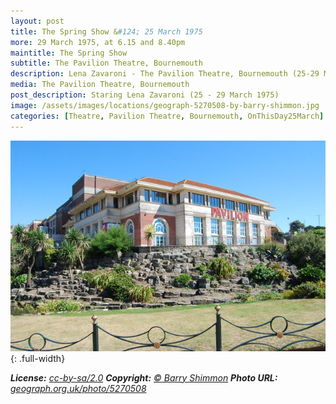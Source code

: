 ```yaml
---
layout: post
title: The Spring Show &#124; 25 March 1975
more: 29 March 1975, at 6.15 and 8.40pm
maintitle: The Spring Show
subtitle: The Pavilion Theatre, Bournemouth
description: Lena Zavaroni - The Pavilion Theatre, Bournemouth (25-29 March 1975)
media: The Pavilion Theatre, Bournemouth
post_description: Staring Lena Zavaroni (25 - 29 March 1975)
image: /assets/images/locations/geograph-5270508-by-barry-shimmon.jpg
categories: [Theatre, Pavilion Theatre, Bournemouth, OnThisDay25March]
---
```


![](/assets/images/locations/geograph-5270508-by-barry-shimmon.jpg){: .full-width}

<cite>**License:** [cc-by-sa/2.0](http://creativecommons.org/licenses/by-sa/2.0) **Copyright:** [&copy; Barry Shimmon](https://www.geograph.org.uk/profile/20970) **Photo URL:** [geograph.org.uk/photo/5270508](https://www.geograph.org.uk/photo/5270508)</cite>


